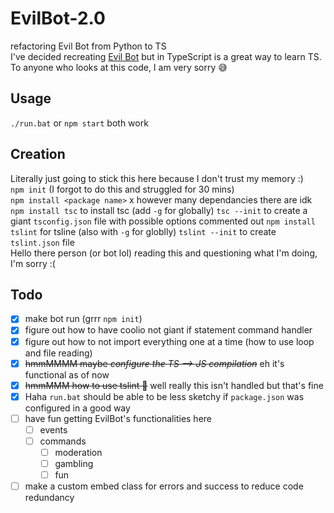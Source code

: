 # EvilBot-2.0
refactoring Evil Bot from Python to TS  
I've decided recreating [Evil Bot](https://github.com/vivian-dai/EvilBot) but in TypeScript is a great way to learn TS. To anyone who looks at this code, I am very sorry 😅

## Usage
`./run.bat` or `npm start` both work

## Creation
Literally just going to stick this here because I don't trust my memory :)  
`npm init` (I forgot to do this and struggled for 30 mins)  
`npm install <package name>` x however many dependancies there are idk  
`npm install tsc` to install tsc (add `-g` for globally)
`tsc --init` to create a giant `tsconfig.json` file with possible options commented out
`npm install tslint` for tsline (also with `-g` for globlly)
`tslint --init` to create `tslint.json` file  
Hello there person (or bot lol) reading this and questioning what I'm doing, I'm sorry :(

## Todo
- [X] make bot run (grrr `npm init`)
- [X] figure out how to have coolio not giant if statement command handler
- [X] figure out how to not import everything one at a time (how to use loop and file reading)
- [X] ~~hmmMMMM maybe *configure the TS --> JS compilation*~~ eh it's functional as of now
- [X] ~~hmmMMM how to use tslint 🤔~~ well really this isn't handled but that's fine
- [X] Haha `run.bat` should be able to be less sketchy if `package.json` was configured in a good way
- [ ] have fun getting EvilBot's functionalities here
  - [ ] events
  - [ ] commands
    - [ ] moderation
    - [ ] gambling
    - [ ] fun
- [ ] make a custom embed class for errors and success to reduce code redundancy 
